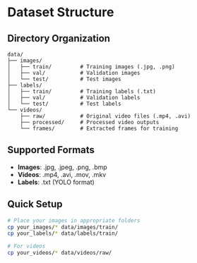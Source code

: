 # Dataset Structure

## Directory Organization
```
data/
├── images/
│   ├── train/         # Training images (.jpg, .png)
│   ├── val/           # Validation images
│   └── test/          # Test images
├── labels/
│   ├── train/         # Training labels (.txt)
│   ├── val/           # Validation labels
│   └── test/          # Test labels
└── videos/
    ├── raw/           # Original video files (.mp4, .avi)
    ├── processed/     # Processed video outputs
    └── frames/        # Extracted frames for training
```

## Supported Formats
- **Images**: .jpg, .jpeg, .png, .bmp
- **Videos**: .mp4, .avi, .mov, .mkv
- **Labels**: .txt (YOLO format)

## Quick Setup
```bash
# Place your images in appropriate folders
cp your_images/* data/images/train/
cp your_labels/* data/labels/train/

# For videos
cp your_videos/* data/videos/raw/
```